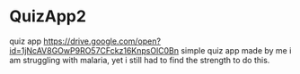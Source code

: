 # QuizApp2
quiz app
https://drive.google.com/open?id=1jNcAV8GOwP9RO57CFckz16KnpsOlC0Bn
simple quiz app made by me
i am struggling with malaria, yet i still had to find the strength to do this.
